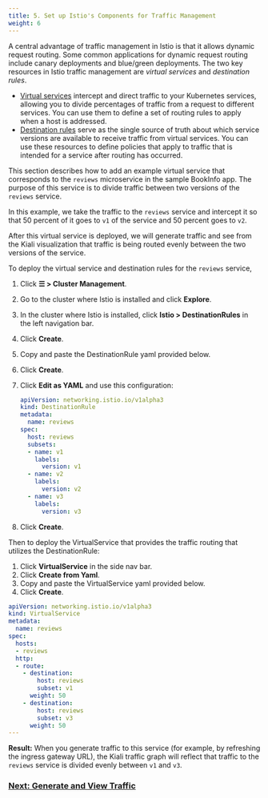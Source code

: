 ```yaml
---
title: 5. Set up Istio's Components for Traffic Management
weight: 6
---
```


A central advantage of traffic management in Istio is that it allows dynamic request routing. Some common applications for dynamic request routing include canary deployments and blue/green deployments. The two key resources in Istio traffic management are *virtual services* and *destination rules*.

- [Virtual services](https://istio.io/docs/reference/config/networking/v1alpha3/virtual-service/) intercept and direct traffic to your Kubernetes services, allowing you to divide percentages of traffic from a request to different services. You can use them to define a set of routing rules to apply when a host is addressed.
- [Destination rules](https://istio.io/docs/reference/config/networking/v1alpha3/destination-rule/) serve as the single source of truth about which service versions are available to receive traffic from virtual services. You can use these resources to define policies that apply to traffic that is intended for a service after routing has occurred.

This section describes how to add an example virtual service that corresponds to the `reviews` microservice in the sample BookInfo app. The purpose of this service is to divide traffic between two versions of the `reviews` service.

In this example, we take the traffic to the `reviews` service and intercept it so that 50 percent of it goes to `v1` of the service and 50 percent goes to `v2`.

After this virtual service is deployed, we will generate traffic and see from the Kiali visualization that traffic is being routed evenly between the two versions of the service.

To deploy the virtual service and destination rules for the `reviews` service,
1.  Click **☰ \> Cluster Management**.
1. Go to the cluster where Istio is installed and click **Explore**.
1. In the cluster where Istio is installed, click **Istio \> DestinationRules** in the left navigation bar.
1. Click **Create**.
1. Copy and paste the DestinationRule yaml provided below.
1. Click **Create**.
1. Click **Edit as YAML** and use this configuration:

    ```yaml
    apiVersion: networking.istio.io/v1alpha3
    kind: DestinationRule
    metadata:
      name: reviews
    spec:
      host: reviews
      subsets:
      - name: v1
        labels:
          version: v1
      - name: v2
        labels:
          version: v2
      - name: v3
        labels:
          version: v3
    ```
1. Click **Create**.

Then to deploy the VirtualService that provides the traffic routing that utilizes the DestinationRule:

1. Click **VirtualService** in the side nav bar.
1. Click **Create from Yaml**.
1. Copy and paste the VirtualService yaml provided below.
1. Click **Create**.

```yaml
apiVersion: networking.istio.io/v1alpha3
kind: VirtualService
metadata:
  name: reviews
spec:
  hosts:
  - reviews
  http:
  - route:
    - destination:
        host: reviews
        subset: v1
      weight: 50
    - destination:
        host: reviews
        subset: v3
      weight: 50
---
```

**Result:** When you generate traffic to this service (for example, by refreshing the ingress gateway URL), the Kiali traffic graph will reflect that traffic to the `reviews` service is divided evenly between `v1` and `v3`.

### [Next: Generate and View Traffic](https://rancher.com/docs/rancher/v2.6/en/istio/setup/view-traffic)
